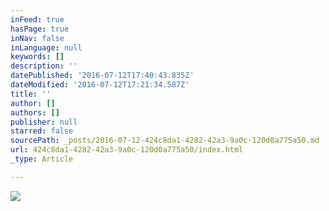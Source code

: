 ```yaml
---
inFeed: true
hasPage: true
inNav: false
inLanguage: null
keywords: []
description: ''
datePublished: '2016-07-12T17:40:43.835Z'
dateModified: '2016-07-12T17:21:34.587Z'
title: ''
author: []
authors: []
publisher: null
starred: false
sourcePath: _posts/2016-07-12-424c8da1-4282-42a3-9a0c-120d0a775a50.md
url: 424c8da1-4282-42a3-9a0c-120d0a775a50/index.html
_type: Article

---
```

![](https://the-grid-user-content.s3-us-west-2.amazonaws.com/901b0f6b-40ed-43df-959a-fbec754b4e7d.jpg)